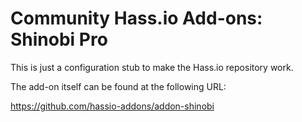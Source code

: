 # Community Hass.io Add-ons: Shinobi Pro

This is just a configuration stub to make the Hass.io repository work.

The add-on itself can be found at the following URL:

<https://github.com/hassio-addons/addon-shinobi>